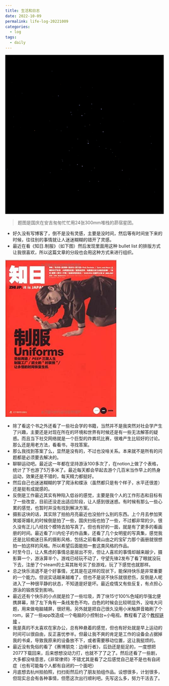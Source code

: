 ```yaml
---
title: 生活和日志
date: 2022-10-09 
permalink: life-log-20221009
categories:
  - log
tags: 
  - daily
---
```


![](/assets/images/20221009/cover.jpg)

>题图是国庆在安吉匆匆忙忙用24张300mm堆栈的昴宿星团。

* 好久没有写博客了，倒不是没有灵感，主要是没时间，然后等有时间坐下来的时候，往往别的事情就让人迷迷糊糊的错开了灵感。
* 最近在看《知日.制服》（如下图）然后发现里面用这种 bullet list 的排版方式让我很喜欢，所以这篇文章的分段也会用这种方式来进行组织。

![](/assets/images/20221009/uniforms.jpg)

* 除了看这个书之外还看了一些社会学的书籍，当然并不是我突然对社会学产生了兴趣，主要还是对现在所在的环境和世界有时候还是有一些无法解答的疑惑。而且当下社交网络就是一个巨型的炸粪坑比赛，很难产生比较好的讨论。那么还是用老方法，看看书，寻找答案。
* 那么我找到答案了么，显然是没有的，不过也没啥关系。本来就不是所有的问题都是必须要去解决的。
* 聊聊运动吧。最近这一年都在坚持游泳100多次了，在notion上做了个表格，统计了下也游了5万多米了。最近每天都会早起去游个几百米当作早上的热身运动，效果还是不错的，每天精力都挺好。
* 然后自己也迷迷糊糊的学了爬泳和蝶泳（虽然都只是有个样子，水平还很差）还是挺有成就感的。
* 反倒是工作最近其实有种陷入低谷的感觉，主要是我个人的工作形态和目标有了一些改变，目前还没走出适应阶段，让人感到很迷惑。有时候有那么一些心累的感觉，也暂时并没有找到解决方案。
* 摄影这块的话，其实除了拍拍月亮最近也没拍什么别的东西。上个月去参加笑笑姬哥婚礼的时候倒是拍了一些，国庆扫街也拍了一些，不过都非常的少。很久没有正儿八经找个模特去拍写真了。但也有好的一面，就是有了更多的看画册的时间。最近看了川内伦子的作品集，还看了几个女明星的写真集，感觉我还是比较痴迷日系的摄影风格，包括之前看奧山由之的宝矿力那个画册就很想拍一拍这样的风格。所以希望后面能拍一套这类风格的作品。
* 时至今日，让人焦虑的事情总是层出不穷，但让人喜欢的事情却越来越少，摄影算一个，游泳算半个。游戏已经玩不动了，守望先锋2发布了看了眼就没玩下去，注册了个steam的土耳其账号买了些游戏，玩了下感觉也就那样。
* 总之快乐消退不是个好事情，尤其是在这样的现状下，能保持快乐是非常重要的一个能力。但说实话越来越难了，但也不是说不快乐就很悲伤，反倒是人呢进入了一种很平静的状态，不知道是好是坏。最近疫情又有些反复，有点担心游泳的锻炼受到影响。
* 最近还有个快乐的小点就是捡了一些垃圾，弄了块15寸100%色域的华强北便携屏幕，除了左下角有一条线发色不均，白色的时候会比较明显外，没啥大问题，用来做电脑辅屏，很好用。另外就是把自己很久没用小米触屏音箱刷了个rom，装了一些app改造成一个电脑的小控制台+小电视。教程看了这个[教程链接](https://www.eqishare.com/technology/921.html) 。
* 我是真的不太喜欢在家办公，总有种悬着的感觉，但也有好处就是早上运动的时间可以很自由，反正喜忧参半。但最让我不爽的肯定是工作的设备会占据掉我的书桌，导致我原来的设备放不下，或者需要移动位置，这让我挺烦的。
* 最近没有免俗的看了《赛博朋克：边缘行者》，后劲还是挺足的，一度想把2077下载回来，后来想想没动力打，也就不了了之了。然后还看了一些剧，大多都没啥意思，《非常律师》不错尤其是看了之后感觉自己是不是也有自闭症（也有可能每个人都有自闭的一个面吧）
* 月底想去杭州拍拍照，扫扫街然后约了朋友拍组作品。设想很多，计划很多，但现实总会有各种事情，但愿这次出行顺利吧。先写这么多，努力干活去了。



